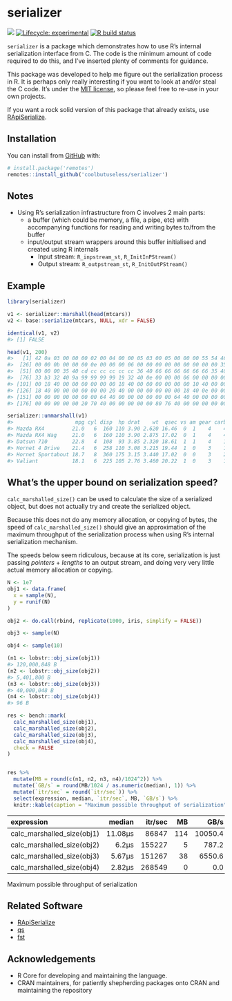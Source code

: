 
<!-- README.md is generated from README.Rmd. Please edit that file -->

# serializer

<!-- badges: start -->

![](https://img.shields.io/badge/cool-useless-green.svg) [![Lifecycle:
experimental](https://img.shields.io/badge/lifecycle-experimental-orange.svg)](https://www.tidyverse.org/lifecycle/#experimental)
[![R build
status](https://github.com/coolbutuseless/serializer/workflows/R-CMD-check/badge.svg)](https://github.com/coolbutuseless/serializer/actions)
<!-- badges: end -->

`serializer` is a package which demonstrates how to use R’s internal
serialization interface from C. The code is the minimum amount of code
required to do this, and I’ve inserted plenty of comments for guidance.

This package was developed to help me figure out the serialization
process in R. It is perhaps only really interesting if you want to look
at and/or steal the C code. It’s under the [MIT
license](https://mit-license.org/), so please feel free to re-use in
your own projects.

If you want a rock solid version of this package that already exists,
use
[RApiSerialize](https://cran.r-project.org/web/packages/RApiSerialize/index.html).

## Installation

You can install from
[GitHub](https://github.com/coolbutuseless/serializer) with:

``` r
# install.package('remotes')
remotes::install_github('coolbutuseless/serializer')
```

## Notes

  - Using R’s serialization infrastructure from C involves 2 main parts:
      - a buffer (which could be memory, a file, a pipe, etc) with
        accompanying functions for reading and writing bytes to/from the
        buffer
      - input/output stream wrappers around this buffer initialised and
        created using R internals
          - Input stream: `R_inpstream_st`, `R_InitInPStream()`
          - Output stream: `R_outpstream_st`, `R_InitOutPStream()`

## Example

``` r
library(serializer)

v1 <- serializer::marshall(head(mtcars))
v2 <- base::serialize(mtcars, NULL, xdr = FALSE)

identical(v1, v2)
#> [1] FALSE

head(v1, 200)
#>   [1] 42 0a 03 00 00 00 02 00 04 00 00 05 03 00 05 00 00 00 55 54 46 2d 38 13 03
#>  [26] 00 00 0b 00 00 00 0e 00 00 00 06 00 00 00 00 00 00 00 00 00 35 40 00 00 00
#>  [51] 00 00 00 35 40 cd cc cc cc cc cc 36 40 66 66 66 66 66 66 35 40 33 33 33 33
#>  [76] 33 b3 32 40 9a 99 99 99 99 19 32 40 0e 00 00 00 06 00 00 00 00 00 00 00 00
#> [101] 00 18 40 00 00 00 00 00 00 18 40 00 00 00 00 00 00 10 40 00 00 00 00 00 00
#> [126] 18 40 00 00 00 00 00 00 20 40 00 00 00 00 00 00 18 40 0e 00 00 00 06 00 00
#> [151] 00 00 00 00 00 00 00 64 40 00 00 00 00 00 00 64 40 00 00 00 00 00 00 5b 40
#> [176] 00 00 00 00 00 20 70 40 00 00 00 00 00 80 76 40 00 00 00 00 00 20 6c 40 0e

serializer::unmarshall(v1)
#>                    mpg cyl disp  hp drat    wt  qsec vs am gear carb
#> Mazda RX4         21.0   6  160 110 3.90 2.620 16.46  0  1    4    4
#> Mazda RX4 Wag     21.0   6  160 110 3.90 2.875 17.02  0  1    4    4
#> Datsun 710        22.8   4  108  93 3.85 2.320 18.61  1  1    4    1
#> Hornet 4 Drive    21.4   6  258 110 3.08 3.215 19.44  1  0    3    1
#> Hornet Sportabout 18.7   8  360 175 3.15 3.440 17.02  0  0    3    2
#> Valiant           18.1   6  225 105 2.76 3.460 20.22  1  0    3    1
```

## What’s the upper bound on serialization speed?

`calc_marshalled_size()` can be used to calculate the size of a
serialized object, but does not actually try and create the serialized
object.

Because this does not do any memory allocation, or copying of bytes, the
speed of `calc_marshalled_size()` should give an approximation of the
maximum throughput of the serialization process when using R’s internal
serialization mechanism.

The speeds below seem ridiculous, because at its core, serialization is
just passing *pointers* + *lengths* to an output stream, and doing very
very little actual memory allocation or copying.

``` r
N <- 1e7
obj1 <- data.frame(
  x = sample(N),
  y = runif(N)
)

obj2 <- do.call(rbind, replicate(1000, iris, simplify = FALSE))

obj3 <- sample(N)

obj4 <- sample(10)

(n1 <- lobstr::obj_size(obj1))
#> 120,000,848 B
(n2 <- lobstr::obj_size(obj2))
#> 5,401,800 B
(n3 <- lobstr::obj_size(obj3))
#> 40,000,048 B
(n4 <- lobstr::obj_size(obj4))
#> 96 B

res <- bench::mark(
  calc_marshalled_size(obj1),
  calc_marshalled_size(obj2),
  calc_marshalled_size(obj3),
  calc_marshalled_size(obj4),
  check = FALSE
)


res %>% 
  mutate(MB = round(c(n1, n2, n3, n4)/1024^2)) %>%
  mutate(`GB/s` = round(MB/1024 / as.numeric(median), 1)) %>%
  mutate(`itr/sec` = round(`itr/sec`)) %>%
  select(expression, median, `itr/sec`, MB, `GB/s`) %>%
  knitr::kable(caption = "Maximum possible throughput of serialization")
```

| expression                   |  median | itr/sec |  MB |    GB/s |
| :--------------------------- | ------: | ------: | --: | ------: |
| calc\_marshalled\_size(obj1) | 11.08µs |   86847 | 114 | 10050.4 |
| calc\_marshalled\_size(obj2) |   6.2µs |  155227 |   5 |   787.2 |
| calc\_marshalled\_size(obj3) |  5.67µs |  151267 |  38 |  6550.6 |
| calc\_marshalled\_size(obj4) |  2.82µs |  268549 |   0 |     0.0 |

Maximum possible throughput of serialization

## Related Software

  - [RApiSerialize](https://cran.r-project.org/web/packages/RApiSerialize/index.html)
  - [qs](https://cran.r-project.org/web/packages/qs/index.html)
  - [fst](https://cran.r-project.org/web/packages/fst/index.html)

## Acknowledgements

  - R Core for developing and maintaining the language.
  - CRAN maintainers, for patiently shepherding packages onto CRAN and
    maintaining the repository
